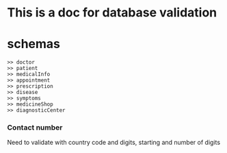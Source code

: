 # This is a doc for database validation 

# schemas
    >> doctor
    >> patient
    >> medicalInfo
    >> appointment
    >> prescription
    >> disease
    >> symptoms
    >> medicineShop
    >> diagnosticCenter

### Contact number
Need to validate with country code and digits, starting and number of digits

